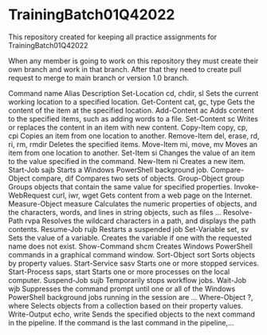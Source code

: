# TrainingBatch01Q42022
This repository created for keeping all practice assignments for TrainingBatch01Q42022


When any member is going to work on this repository they must create their own branch and work in that branch. 
After that they need to create pull request to merge to main branch or version 1.0 branch.




Command name	Alias	Description
Set-Location	cd, chdir, sl	Sets the current working location to a specified location.
Get-Content	cat, gc, type	Gets the content of the item at the specified location.
Add-Content	ac	Adds content to the specified items, such as adding words to a file.
Set-Content	sc	Writes or replaces the content in an item with new content.
Copy-Item	copy, cp, cpi	Copies an item from one location to another.
Remove-Item	del, erase, rd, ri, rm, rmdir	Deletes the specified items.
Move-Item	mi, move, mv	Moves an item from one location to another.
Set-Item	si	Changes the value of an item to the value specified in the command.
New-Item	ni	Creates a new item.
Start-Job	sajb	Starts a Windows PowerShell background job.
Compare-Object	compare, dif	Compares two sets of objects.
Group-Object	group	Groups objects that contain the same value for specified properties.
Invoke-WebRequest	curl, iwr, wget	Gets content from a web page on the Internet.
Measure-Object	measure	Calculates the numeric properties of objects, and the characters, words, and lines in string objects, such as files …
Resolve-Path	rvpa	Resolves the wildcard characters in a path, and displays the path contents.
Resume-Job	rujb	Restarts a suspended job
Set-Variable	set, sv	Sets the value of a variable. Creates the variable if one with the requested name does not exist.
Show-Command	shcm	Creates Windows PowerShell commands in a graphical command window.
Sort-Object	sort	Sorts objects by property values.
Start-Service	sasv	Starts one or more stopped services.
Start-Process	saps, start	Starts one or more processes on the local computer.
Suspend-Job	sujb	Temporarily stops workflow jobs.
Wait-Job	wjb	Suppresses the command prompt until one or all of the Windows PowerShell background jobs running in the session are …
Where-Object	?, where	Selects objects from a collection based on their property values.
Write-Output	echo, write	Sends the specified objects to the next command in the pipeline. If the command is the last command in the pipeline,…

 
